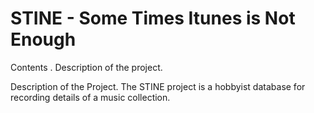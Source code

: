 # STINE - Some Times Itunes is Not Enough

Contents
. Description of the project.


Description of the Project.
The STINE project is a hobbyist database for recording details of a music collection.
